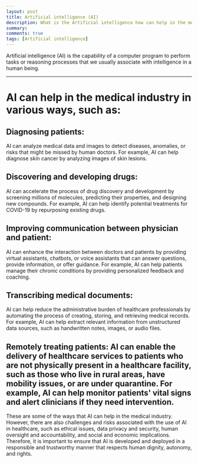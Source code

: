 ```yaml
---
layout: post
title: Artificial intelligence (AI)
description: What is the Artificial intelligence how can help in the medical industry.
summary: 
comments: true
tags: [Artificial intelligence]
---
```


Artificial intelligence (AI) is the capability of a computer program to perform tasks or reasoning processes that we usually associate with intelligence in a human being.

*** 


# AI can help in the medical industry in various ways, such as:

## Diagnosing patients: 

AI can analyze medical data and images to detect diseases, anomalies, or risks that might be missed by human doctors. For example, AI can help diagnose skin cancer by analyzing images of skin lesions.

## Discovering and developing drugs: 

AI can accelerate the process of drug discovery and development by screening millions of molecules, predicting their properties, and designing new compounds. For example, AI can help identify potential treatments for COVID-19 by repurposing existing drugs.

## Improving communication between physician and patient: 

AI can enhance the interaction between doctors and patients by providing virtual assistants, chatbots, or voice assistants that can answer questions, provide information, or offer guidance. For example, AI can help patients manage their chronic conditions by providing personalized feedback and coaching.

## Transcribing medical documents: 

AI can help reduce the administrative burden of healthcare professionals by automating the process of creating, storing, and retrieving medical records. For example, AI can help extract relevant information from unstructured data sources, such as handwritten notes, images, or audio files.

## Remotely treating patients: AI can enable the delivery of healthcare services to patients who are not physically present in a healthcare facility, such as those who live in rural areas, have mobility issues, or are under quarantine. For example, AI can help monitor patients' vital signs and alert clinicians if they need intervention.

These are some of the ways that AI can help in the medical industry. However, there are also challenges and risks associated with the use of AI in healthcare, such as ethical issues, data privacy and security, human oversight and accountability, and social and economic implications. Therefore, it is important to ensure that AI is developed and deployed in a responsible and trustworthy manner that respects human dignity, autonomy, and rights.
